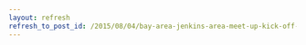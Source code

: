 ```yaml
---
layout: refresh
refresh_to_post_id: /2015/08/04/bay-area-jenkins-area-meet-up-kick-off-gathering-today
---
```

